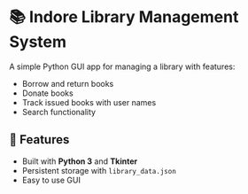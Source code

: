 # 📚 Indore Library Management System

A simple Python GUI app for managing a library with features:
- Borrow and return books
- Donate books
- Track issued books with user names
- Search functionality

## 🚀 Features
- Built with **Python 3** and **Tkinter**
- Persistent storage with `library_data.json`
- Easy to use GUI

